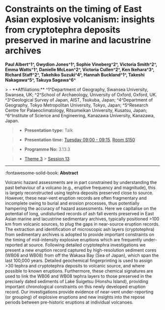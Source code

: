# Constraints on the timing of East Asian explosive volcanism: insights from cryptotephra deposits preserved in marine and lacustrine archives

**Paul Albert^1^, Gwydion Jones^1^, Sophie Vineberg^2^, Victoria Smith^2^, Emma Watts^1^, Danielle McLean^2^, Victoria Cullen^2^, Ken Ikehara^3^, Richard Staff^2^, Takehiko Suzuki^4^, Hannah Buckland^1^, Takeshi Nakagawa^5^, Takuya Sagawa^6^**

<!-- more -->> - **Affiliations:** ^1^Department of Geography, Swansea University, Swansea, UK; ^2^School of Archaeology, University of Oxford, Oxford, UK. ^3^Geological Survey of Japan, AIST, Tsukuba, Japan; ^4^Department of Geography, Tokyo Metropolitan University, Tokyo, Japan; ^5^Research Centre for Palaeoclimatology, Ritsumeikan University, Kusatsu, Japan; ^6^Institute of Science and Engineering, Kanazawa University, Kanazawa, Japan.

> - **Presentation type:** Talk

> - **Presentation time:** [Tuesday 09:00 - 09:15](../sessions_comparison.md#__tabbed_2_1), [Room S150](../maps_venue.md#__tabbed_1_2)

> - **Programme No:** 3.13.3

> - [Theme 3](../theme3.md) > [Session 13](../sessions/session-3-13.md)

--- 

:fontawesome-solid-book: **Abstract**

Volcanic hazard assessments are in part constrained by understanding the past behaviour of a volcano (e.g., eruptive frequency and magnitude), this is largely reconstructed using tephra deposits preserved close to source. However, these near-vent eruption records are often fragmentary and incomplete owing to burial and erosion processes, thus potentially hampering the accuracy of hazard assessments.
Here we capitalise on the potential of long, undisturbed records of ash fall events preserved in East Asian marine and lacustrine sedimentary archives, typically positioned >100 km from volcanic sources, to plug the gaps in near-source eruption records. The extraction and identification of microscopic ash layers (cryptotephra) from sedimentary archives is adopted to provide important constraints on the timing of mid-intensity explosive eruptions which are frequently under-reported at source.
Following detailed cryptotephra investigations we present a new eruption record captured by high-resolution sediment cores (WB06 and WB08) from off the Wakasa Bay (Sea of Japan), which span the last 100,000 years. Detailed geochemical fingerprinting is used to assign >30 tephra and cryptotephra deposits to volcanic source, and where possible to known eruptions. Furthermore, these chemical signatures are used to link the WB06 and WB08 tephra layers to those preserved in the precisely dated sediments of Lake Suigetsu (Honshu Island), providing important chronological constraints on this newly developed eruption record. Our investigations provide evidence of near-vent under-reporting (or grouping) of explosive eruptions and new insights into the repose periods between pre-historic eruptions at individual volcanoes.

